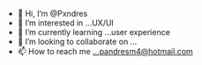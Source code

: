 - 👋 Hi, I’m @Pxndres
- 👀 I’m interested in ...UX/UI
- 🌱 I’m currently learning ...user experience
- 💞️ I’m looking to collaborate on ...
- 📫 How to reach me ...pandresm4@hotmail.com

<!---
Pxndres/Pxndres is a ✨ special ✨ repository because its `README.md` (this file) appears on your GitHub profile.
You can click the Preview link to take a look at your changes.
--->

